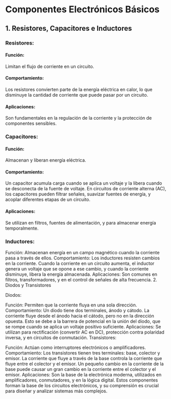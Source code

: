 # Componentes Electrónicos Básicos
## 1. Resistores, Capacitores e Inductores

### Resistores:

#### Función: 
Limitan el flujo de corriente en un circuito.
#### Comportamiento: 
Los resistores convierten parte de la energía eléctrica en calor, lo que disminuye la cantidad de corriente que puede pasar por un circuito.
#### Aplicaciones: 
Son fundamentales en la regulación de la corriente y la protección de componentes sensibles.

### Capacitores:

#### Función: 
Almacenan y liberan energía eléctrica.
#### Comportamiento: 
Un capacitor acumula carga cuando se aplica un voltaje y la libera cuando se desconecta de la fuente de voltaje. En circuitos de corriente alterna (AC), los capacitores pueden filtrar señales, suavizar fuentes de energía, y acoplar diferentes etapas de un circuito.
#### Aplicaciones: 
Se utilizan en filtros, fuentes de alimentación, y para almacenar energía temporalmente.

### Inductores:

Función: Almacenan energía en un campo magnético cuando la corriente pasa a través de ellos.
Comportamiento: Los inductores resisten cambios en la corriente. Cuando la corriente en un circuito aumenta, el inductor genera un voltaje que se opone a ese cambio, y cuando la corriente disminuye, libera la energía almacenada.
Aplicaciones: Son comunes en filtros, transformadores, y en el control de señales de alta frecuencia.
2. Diodos y Transistores

Diodos:

Función: Permiten que la corriente fluya en una sola dirección.
Comportamiento: Un diodo tiene dos terminales, ánodo y cátodo. La corriente fluye desde el ánodo hacia el cátodo, pero no en la dirección opuesta. Esto se debe a la barrera de potencial en la unión del diodo, que se rompe cuando se aplica un voltaje positivo suficiente.
Aplicaciones: Se utilizan para rectificación (convertir AC en DC), protección contra polaridad inversa, y en circuitos de conmutación.
Transistores:

Función: Actúan como interruptores electrónicos o amplificadores.
Comportamiento: Los transistores tienen tres terminales: base, colector y emisor. La corriente que fluye a través de la base controla la corriente que fluye entre el colector y el emisor. Un pequeño cambio en la corriente de la base puede causar un gran cambio en la corriente entre el colector y el emisor.
Aplicaciones: Son la base de la electrónica moderna, utilizados en amplificadores, conmutadores, y en la lógica digital.
Estos componentes forman la base de los circuitos electrónicos, y su comprensión es crucial para diseñar y analizar sistemas más complejos.
